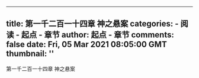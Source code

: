 
---
title: 第一千二百一十四章 神之悬案
categories: 
    - 阅读
    - 起点 - 章节
author: 起点 - 章节
comments: false
date: Fri, 05 Mar 2021 08:05:00 GMT
thumbnail: ''
---

<div>   
第一千二百一十四章 神之悬案  
</div>
            